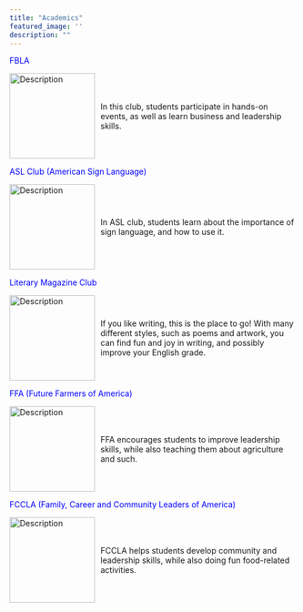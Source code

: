 ```yaml
---
title: "Academics"
featured_image: ''
description: ""
---
```

<p style="color:blue;">FBLA</p>
</div>

<div style="display: flex; align-items: center;">
  <img src="https://storage.googleapis.com/stateless-mountainmedianews-co/sites/19/2024/08/1-BMS-FBLA-team.jpg" alt="Description" style="width: 150px; margin-right: 10px;">
  <p>In this club, students participate in hands-on events, as well as learn business and leadership skills.</p>
</div>

<p style="color:blue;">ASL Club (American Sign Language)</p>
</div>

<div style="display: flex; align-items: center;">
  <img src="https://t3.ftcdn.net/jpg/02/96/60/70/360_F_296607002_qXcuGBZXQdD5z7NY4ofXNlskMUNItNYZ.jpg" alt="Description" style="width: 150px; margin-right: 10px;">
  <p>In ASL club, students learn about the importance of sign language, and how to use it.</p>
</div>

<p style="color:blue;">Literary Magazine Club</p>
</div>

<div style="display: flex; align-items: center;">
  <img src="https://www.shutterstock.com/image-photo/closeup-magazines-arranged-on-bookshelf-260nw-1341869699.jpg" alt="Description" style="width: 150px; margin-right: 10px;">
  <p>If you like writing, this is the place to go! With many different styles, such as poems and artwork, you can find fun and joy in writing, and possibly improve your English grade.</p>
</div>

<p style="color:blue;">FFA (Future Farmers of America)</p>
</div>

<div style="display: flex; align-items: center;">
  <img src="https://images.seeklogo.com/logo-png/40/2/national-ffa-organization-logo-png_seeklogo-401847.png" alt="Description" style="width: 150px; margin-right: 10px;">
  <p>FFA encourages students to improve leadership skills, while also teaching them about agriculture and such.</p>
</div>

<p style="color:blue;">FCCLA (Family, Career and Community Leaders of America)</p>
</div>

<div style="display: flex; align-items: center;">
  <img src="https://encrypted-tbn0.gstatic.com/images?q=tbn:ANd9GcSnk9nyMp-BV3PsYz9DP_CHF6N8DT3uoKH5ow&s" alt="Description" style="width: 150px; margin-right: 10px;">
  <p>FCCLA helps students develop community and leadership skills, while also doing fun food-related activities.</p>
</div>